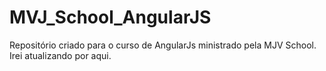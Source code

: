 # MVJ_School_AngularJS

Repositório criado para o curso de AngularJs ministrado pela MJV School.
Irei atualizando por aqui.
